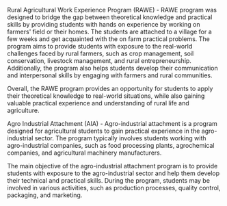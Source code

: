 Rural Agricultural Work Experience Program (RAWE) -
RAWE program was designed to bridge the gap between theoretical knowledge and practical skills by providing students with hands on experience by working on farmers' field or their homes. The students are attached to a village for a few weeks and get acquainted with the on farm practical problems. The program aims to provide students with exposure to the real-world challenges faced by rural farmers, such as crop management, soil conservation, livestock management, and rural entrepreneurship. Additionally, the program also helps students develop their communication and interpersonal skills by engaging with farmers and rural communities.

Overall, the RAWE program provides an opportunity for students to apply their theoretical knowledge to real-world situations, while also gaining valuable practical experience and understanding of rural life and agriculture.
 
Agro Industrial Attachment (AIA) -
Agro-industrial attachment is a program designed for agricultural students to gain practical experience in the agro-industrial sector. The program typically involves students working with agro-industrial companies, such as food processing plants, agrochemical companies, and agricultural machinery manufacturers.

The main objective of the agro-industrial attachment program is to provide students with exposure to the agro-industrial sector and help them develop their technical and practical skills. During the program, students may be involved in various activities, such as production processes, quality control, packaging, and marketing.
